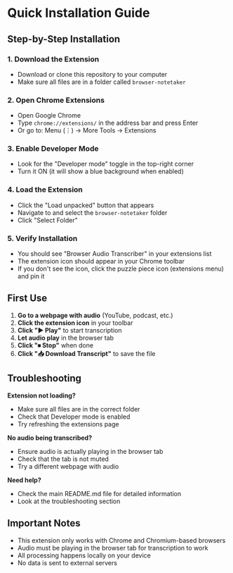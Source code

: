 # Quick Installation Guide

## Step-by-Step Installation

### 1. Download the Extension
- Download or clone this repository to your computer
- Make sure all files are in a folder called `browser-notetaker`

### 2. Open Chrome Extensions
- Open Google Chrome
- Type `chrome://extensions/` in the address bar and press Enter
- Or go to: Menu (⋮) → More Tools → Extensions

### 3. Enable Developer Mode
- Look for the "Developer mode" toggle in the top-right corner
- Turn it ON (it will show a blue background when enabled)

### 4. Load the Extension
- Click the "Load unpacked" button that appears
- Navigate to and select the `browser-notetaker` folder
- Click "Select Folder"

### 5. Verify Installation
- You should see "Browser Audio Transcriber" in your extensions list
- The extension icon should appear in your Chrome toolbar
- If you don't see the icon, click the puzzle piece icon (extensions menu) and pin it

## First Use

1. **Go to a webpage with audio** (YouTube, podcast, etc.)
2. **Click the extension icon** in your toolbar
3. **Click "▶ Play"** to start transcription
4. **Let audio play** in the browser tab
5. **Click "⏹ Stop"** when done
6. **Click "📥 Download Transcript"** to save the file

## Troubleshooting

**Extension not loading?**
- Make sure all files are in the correct folder
- Check that Developer mode is enabled
- Try refreshing the extensions page

**No audio being transcribed?**
- Ensure audio is actually playing in the browser tab
- Check that the tab is not muted
- Try a different webpage with audio

**Need help?**
- Check the main README.md file for detailed information
- Look at the troubleshooting section

## Important Notes

- This extension only works with Chrome and Chromium-based browsers
- Audio must be playing in the browser tab for transcription to work
- All processing happens locally on your device
- No data is sent to external servers 